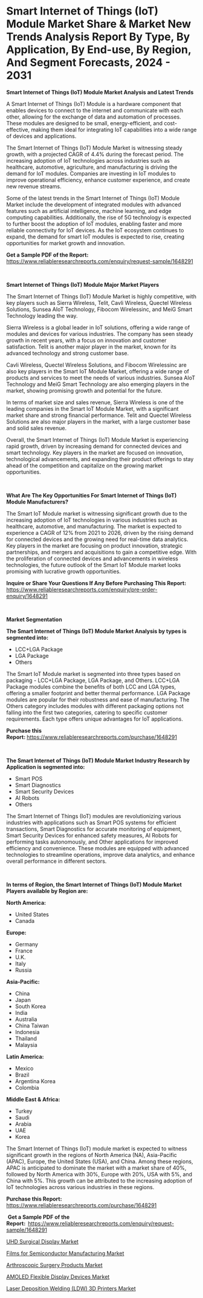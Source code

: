 <p><h1>Smart Internet of Things (IoT) Module Market Share & Market New Trends Analysis Report By Type, By Application, By End-use, By Region, And Segment Forecasts, 2024 - 2031</h1></p><p><strong>Smart Internet of Things (IoT) Module Market Analysis and Latest Trends</strong></p>
<p><p>A Smart Internet of Things (IoT) Module is a hardware component that enables devices to connect to the internet and communicate with each other, allowing for the exchange of data and automation of processes. These modules are designed to be small, energy-efficient, and cost-effective, making them ideal for integrating IoT capabilities into a wide range of devices and applications. </p><p>The Smart Internet of Things (IoT) Module Market is witnessing steady growth, with a projected CAGR of 4.4% during the forecast period. The increasing adoption of IoT technologies across industries such as healthcare, automotive, agriculture, and manufacturing is driving the demand for IoT modules. Companies are investing in IoT modules to improve operational efficiency, enhance customer experience, and create new revenue streams. </p><p>Some of the latest trends in the Smart Internet of Things (IoT) Module Market include the development of integrated modules with advanced features such as artificial intelligence, machine learning, and edge computing capabilities. Additionally, the rise of 5G technology is expected to further boost the adoption of IoT modules, enabling faster and more reliable connectivity for IoT devices. As the IoT ecosystem continues to expand, the demand for smart IoT modules is expected to rise, creating opportunities for market growth and innovation.</p></p>
<p><strong>Get a Sample PDF of the Report:&nbsp;</strong> <a href="https://www.reliableresearchreports.com/enquiry/request-sample/1648291">https://www.reliableresearchreports.com/enquiry/request-sample/1648291</a></p>
<p>&nbsp;</p>
<p><strong>Smart Internet of Things (IoT) Module Major Market Players</strong></p>
<p><p>The Smart Internet of Things (IoT) Module Market is highly competitive, with key players such as Sierra Wireless, Telit, Cavli Wireless, Quectel Wireless Solutions, Sunsea AIoT Technology, Fibocom Wirelessinc, and MeiG Smart Technology leading the way. </p><p>Sierra Wireless is a global leader in IoT solutions, offering a wide range of modules and devices for various industries. The company has seen steady growth in recent years, with a focus on innovation and customer satisfaction. Telit is another major player in the market, known for its advanced technology and strong customer base. </p><p>Cavli Wireless, Quectel Wireless Solutions, and Fibocom Wirelessinc are also key players in the Smart IoT Module Market, offering a wide range of products and services to meet the needs of various industries. Sunsea AIoT Technology and MeiG Smart Technology are also emerging players in the market, showing promising growth and potential for the future. </p><p>In terms of market size and sales revenue, Sierra Wireless is one of the leading companies in the Smart IoT Module Market, with a significant market share and strong financial performance. Telit and Quectel Wireless Solutions are also major players in the market, with a large customer base and solid sales revenue. </p><p>Overall, the Smart Internet of Things (IoT) Module Market is experiencing rapid growth, driven by increasing demand for connected devices and smart technology. Key players in the market are focused on innovation, technological advancements, and expanding their product offerings to stay ahead of the competition and capitalize on the growing market opportunities.</p></p>
<p>&nbsp;</p>
<p><strong>What Are The Key Opportunities For Smart Internet of Things (IoT) Module Manufacturers?</strong></p>
<p><p>The Smart IoT Module market is witnessing significant growth due to the increasing adoption of IoT technologies in various industries such as healthcare, automotive, and manufacturing. The market is expected to experience a CAGR of 12% from 2021 to 2026, driven by the rising demand for connected devices and the growing need for real-time data analytics. Key players in the market are focusing on product innovation, strategic partnerships, and mergers and acquisitions to gain a competitive edge. With the proliferation of connected devices and advancements in wireless technologies, the future outlook of the Smart IoT Module market looks promising with lucrative growth opportunities.</p></p>
<p><strong>Inquire or Share Your Questions If Any Before Purchasing This Report:</strong> <a href="https://www.reliableresearchreports.com/enquiry/pre-order-enquiry/1648291">https://www.reliableresearchreports.com/enquiry/pre-order-enquiry/1648291</a></p>
<p>&nbsp;</p>
<p><strong>Market Segmentation</strong></p>
<p><strong>The Smart Internet of Things (IoT) Module Market Analysis by types is segmented into:</strong></p>
<p><ul><li>LCC+LGA Package</li><li>LGA Package</li><li>Others</li></ul></p>
<p><p>The Smart IoT Module market is segmented into three types based on packaging - LCC+LGA Package, LGA Package, and Others. LCC+LGA Package modules combine the benefits of both LCC and LGA types, offering a smaller footprint and better thermal performance. LGA Package modules are popular for their robustness and ease of manufacturing. The Others category includes modules with different packaging options not falling into the first two categories, catering to specific customer requirements. Each type offers unique advantages for IoT applications.</p></p>
<p><strong>Purchase this Report:&nbsp;</strong><a href="https://www.reliableresearchreports.com/purchase/1648291">https://www.reliableresearchreports.com/purchase/1648291</a></p>
<p>&nbsp;</p>
<p><strong>The Smart Internet of Things (IoT) Module Market Industry Research by Application is segmented into:</strong></p>
<p><ul><li>Smart POS</li><li>Smart Diagnostics</li><li>Smart Security Devices</li><li>AI Robots</li><li>Others</li></ul></p>
<p><p>The Smart Internet of Things (IoT) modules are revolutionizing various industries with applications such as Smart POS systems for efficient transactions, Smart Diagnostics for accurate monitoring of equipment, Smart Security Devices for enhanced safety measures, AI Robots for performing tasks autonomously, and Other applications for improved efficiency and convenience. These modules are equipped with advanced technologies to streamline operations, improve data analytics, and enhance overall performance in different sectors.</p></p>
<p>&nbsp;</p>
<p><strong>In terms of Region, the Smart Internet of Things (IoT) Module Market Players available by Region are:</strong></p>
<p>
    <p> <strong> North America: </strong>
        <ul>
            <li>United States</li>
            <li>Canada</li>
        </ul>
        </p> 
    <p> <strong> Europe: </strong>
        <ul>
            <li>Germany</li>
            <li>France</li>
            <li>U.K.</li>
            <li>Italy</li>
            <li>Russia</li>
        </ul>
        </p> 
    <p> <strong> Asia-Pacific: </strong>
        <ul>
            <li>China</li>
            <li>Japan</li>
            <li>South Korea</li>
            <li>India</li>
            <li>Australia</li>
            <li>China Taiwan</li>
            <li>Indonesia</li>
            <li>Thailand</li>
            <li>Malaysia</li>
        </ul>
        </p> 
    <p> <strong> Latin America: </strong>
        <ul>
            <li>Mexico</li>
            <li>Brazil</li>
            <li>Argentina Korea</li>
            <li>Colombia</li>
        </ul>
        </p> 
    <p> <strong> Middle East & Africa: </strong>
        <ul>
            <li>Turkey</li>
            <li>Saudi</li>
            <li>Arabia</li>
            <li>UAE</li>
            <li>Korea</li>
        </ul>
    </p>
    </p>
<p><p>The Smart Internet of Things (IoT) module market is expected to witness significant growth in the regions of North America (NA), Asia-Pacific (APAC), Europe, the United States (USA), and China. Among these regions, APAC is anticipated to dominate the market with a market share of 40%, followed by North America with 30%, Europe with 20%, USA with 5%, and China with 5%. This growth can be attributed to the increasing adoption of IoT technologies across various industries in these regions.</p></p>
<p><strong>Purchase this Report: </strong><a href="https://www.reliableresearchreports.com/purchase/1648291">https://www.reliableresearchreports.com/purchase/1648291</a></p>
<p>&nbsp;<strong>Get a Sample PDF of the Report:&nbsp;&nbsp;</strong><a href="https://www.reliableresearchreports.com/enquiry/request-sample/1648291">https://www.reliableresearchreports.com/enquiry/request-sample/1648291</a></p>
<p><strong></strong></p>
<p><p><a href="https://issuu.com/reportprime-2/docs/uhd-surgical-display-market-size-2030.pptx">UHD Surgical Display Market</a></p><p><a href="https://github.com/moyahfrancoestellec51j635wcx/Market-Research-Report-List-1/blob/main/films-for-semiconductor-manufacturing-market.md">Films for Semiconductor Manufacturing Market</a></p><p><a href="https://issuu.com/reportprime-2/docs/arthroscopic-surgery-products-market-size-2030.ppt">Arthroscopic Surgery Products Market</a></p><p><a href="https://github.com/dringals/Market-Research-Report-List-3/blob/main/amoled-flexible-display-devices-market.md">AMOLED Flexible Display Devices Market</a></p><p><a href="https://github.com/lbird53714/Market-Research-Report-List-3/blob/main/laser-deposition-welding-ldw-3d-printers-market.md">Laser Deposition Welding (LDW) 3D Printers Market</a></p></p>